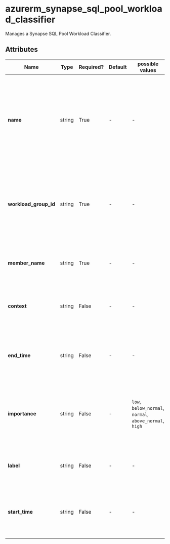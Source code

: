 # azurerm_synapse_sql_pool_workload_classifier

Manages a Synapse SQL Pool Workload Classifier.

## Attributes

| Name | Type | Required? | Default  | possible values | Description |
| ---- | ---- | --------- | -------- | ----------- | ----------- |
| **name** | string | True | -  |  -  | The name which should be used for this Synapse SQL Pool Workload Classifier. Changing this forces a new Synapse SQL Pool Workload Classifier to be created. | 
| **workload_group_id** | string | True | -  |  -  | The ID of the Synapse SQL Pool Workload Group. Changing this forces a new Synapse SQL Pool Workload Classifier to be created. | 
| **member_name** | string | True | -  |  -  | The workload classifier member name used to classified against. | 
| **context** | string | False | -  |  -  | Specifies the session context value that a request can be classified against. | 
| **end_time** | string | False | -  |  -  | The workload classifier end time for classification. It's of the `HH:MM` format in UTC time zone. | 
| **importance** | string | False | -  |  `low`, `below_normal`, `normal`, `above_normal`, `high`  | The workload classifier importance. The allowed values are `low`, `below_normal`, `normal`, `above_normal` and `high`. | 
| **label** | string | False | -  |  -  | Specifies the label value that a request can be classified against. | 
| **start_time** | string | False | -  |  -  | The workload classifier start time for classification. It's of the `HH:MM` format in UTC time zone. | 

